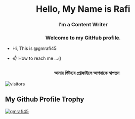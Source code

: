 <h1 align="center">Hello, My Name is Rafi</h1>

<h3 align="center">I’m a Content Writer</h3>
<h3 align="center">

<div size='20px' > Welcome to my GitHub profile.


</h3>


-  Hi, This is @gmrafi45 
- 📫 How to reach me ...()

  
  <h3 align="center">আমার গিটহাব প্রোফাইলে আপনাকে স্বাগতম
</h3>
 
  ![visitors](https://visitor-badge.glitch.me/badge?page_id=gmrafi45.gmrafi45)
  
  <h2> My Github Profile Trophy  </h2>
  
  
  <p align="left"> <a href="https://github.com/ryo-ma/github-profile-trophy"><img src="https://github-profile-trophy.vercel.app/?username=gmrafi45&theme=onedark&margin-w=15&margin-h=15" alt="gmrafi45" /></a> </p>
  
<!---
gmrafi45/gmrafi45 is a ✨ special ✨ repository because its `README.md` (this file) appears on your GitHub profile.
You can click the Preview link to take a look at your changes.
--->
